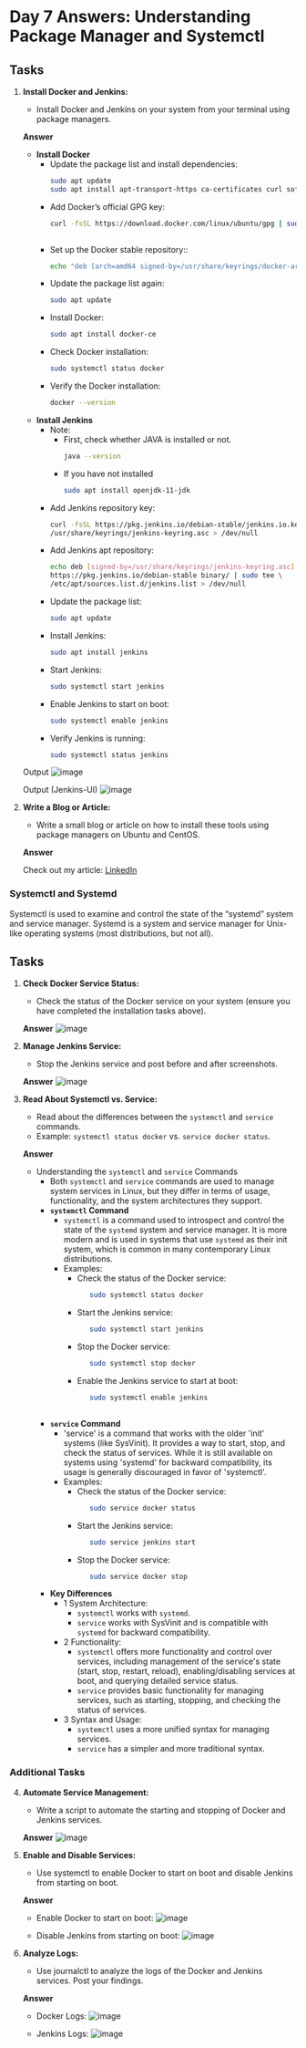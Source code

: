 # Day 7 Answers: Understanding Package Manager and Systemctl

## Tasks

1. **Install Docker and Jenkins:**
   - Install Docker and Jenkins on your system from your terminal using package managers.

   **Answer**
     - **Install Docker**
       - Update the package list and install dependencies:
         ```bash
         sudo apt update
         sudo apt install apt-transport-https ca-certificates curl software-properties-common 
       - Add Docker’s official GPG key:
         ```bash
         curl -fsSL https://download.docker.com/linux/ubuntu/gpg | sudo gpg --dearmor -o /usr/share/keyrings/docker-archive-keyring.gpg
        
       - Set up the Docker stable repository::
         ```bash
         echo "deb [arch=amd64 signed-by=/usr/share/keyrings/docker-archive-keyring.gpg] https://download.docker.com/linux/ubuntu $(lsb_release -cs) stable" | sudo tee /etc/apt/sources.list.d/docker.list > /dev/null

       - Update the package list again:
         ```bash
         sudo apt update
       - Install Docker:
         ```bash
         sudo apt install docker-ce
       - Check Docker installation:
         ```bash
         sudo systemctl status docker
       - Verify the Docker installation:
         ```bash
         docker --version

     - **Install Jenkins**
       - Note:
         - First, check whether JAVA is installed or not.
           ```bash
           java --version
         - If you have not installed
           ```bash
           sudo apt install openjdk-11-jdk
       - Add Jenkins repository key:
         ```bash
         curl -fsSL https://pkg.jenkins.io/debian-stable/jenkins.io.key | sudo tee \
         /usr/share/keyrings/jenkins-keyring.asc > /dev/null

       - Add Jenkins apt repository:
         ```bash
         echo deb [signed-by=/usr/share/keyrings/jenkins-keyring.asc] \
         https://pkg.jenkins.io/debian-stable binary/ | sudo tee \
         /etc/apt/sources.list.d/jenkins.list > /dev/null

       - Update the package list:
         ```bash
         sudo apt update
       - Install Jenkins:
         ```bash
         sudo apt install jenkins
       - Start Jenkins:
         ```bash
         sudo systemctl start jenkins
       - Enable Jenkins to start on boot:
         ```bash
         sudo systemctl enable jenkins
       - Verify Jenkins is running:
         ```bash
         sudo systemctl status jenkins

   Output
   ![image](https://github.com/Bhavin213/90DaysOfDevOps/blob/master/2024/day07/image/task1.png)

   Output (Jenkins-UI)
   ![image](https://github.com/Bhavin213/90DaysOfDevOps/blob/master/2024/day07/image/task1-2.png)

2. **Write a Blog or Article:**
   - Write a small blog or article on how to install these tools using package managers on Ubuntu and CentOS.

   **Answer**

   Check out my article: [LinkedIn](https://www.linkedin.com/posts/sdadu2206_day-7-task-package-manager-systemctl-activity-7250573240853520384-liuT?utm_source=share&utm_medium=member_desktop)

### Systemctl and Systemd

Systemctl is used to examine and control the state of the “systemd” system and service manager. Systemd is a system and service manager for Unix-like operating systems (most distributions, but not all).

## Tasks

1. **Check Docker Service Status:**
   - Check the status of the Docker service on your system (ensure you have completed the installation tasks above).

   **Answer**
   ![image](https://github.com/Bhavin213/90DaysOfDevOps/blob/master/2024/day07/image/task5.png)

2. **Manage Jenkins Service:**
   - Stop the Jenkins service and post before and after screenshots.

   **Answer**
   ![image](https://github.com/Bhavin213/90DaysOfDevOps/blob/master/2024/day07/image/taskj2.png)

3. **Read About Systemctl vs. Service:**
   - Read about the differences between the `systemctl` and `service` commands.
   - Example: `systemctl status docker` vs. `service docker status`.

   **Answer**
    - Understanding the `systemctl` and `service` Commands
      - Both `systemctl` and `service` commands are used to manage system services in Linux, but they differ in terms of usage, functionality, and the system architectures they support.
      - **`systemctl` Command**
        - `systemctl` is a command used to introspect and control the state of the `systemd` system and service manager. It is more modern and is used in systems that use `systemd` as their init system, which is common in many contemporary Linux distributions.
        - Examples:
          - Check the status of the Docker service:
            ```bash
               sudo systemctl status docker    
          - Start the Jenkins service:
            ```bash
               sudo systemctl start jenkins 
          - Stop the Docker service:
            ```bash
               sudo systemctl stop docker
          - Enable the Jenkins service to start at boot:
            ```bash
               sudo systemctl enable jenkins
             
      - **`service` Command**
        - 'service' is a command that works with the older 'init' systems (like SysVinit). It provides a way to start, stop, and check the status of services. While it is still available on systems using 'systemd' for backward compatibility, its usage is generally discouraged in favor of 'systemctl'.
        - Examples:
          - Check the status of the Docker service:
            ```bash
               sudo service docker status    
          - Start the Jenkins service:
            ```bash
               sudo service jenkins start
          - Stop the Docker service:
            ```bash
               sudo service docker stop

      - **Key Differences**
        - 1 System Architecture:
          - `systemctl` works with `systemd`.
          - `service` works with SysVinit and is compatible with `systemd` for backward compatibility.    
        - 2 Functionality:
          - `systemctl` offers more functionality and control over services, including management of the service's state (start, stop, restart, reload), enabling/disabling services at boot, and querying detailed service status.
          - `service` provides basic functionality for managing services, such as starting, stopping, and checking the status of services.
        - 3 Syntax and Usage:
          - `systemctl` uses a more unified syntax for managing services.
          - `service` has a simpler and more traditional syntax.

### Additional Tasks

4. **Automate Service Management:**
   - Write a script to automate the starting and stopping of Docker and Jenkins services.

   **Answer**
   ![image](https://github.com/Bhavin213/90DaysOfDevOps/blob/master/2024/day07/image/task4.png)

5. **Enable and Disable Services:**
   - Use systemctl to enable Docker to start on boot and disable Jenkins from starting on boot.

   **Answer**
    - Enable Docker to start on boot:
   ![image](https://github.com/Bhavin213/90DaysOfDevOps/blob/master/2024/day07/image/task5.png)

    - Disable Jenkins from starting on boot:
   ![image](https://github.com/Bhavin213/90DaysOfDevOps/blob/master/2024/day07/image/task5-1.png)

6. **Analyze Logs:**
   - Use journalctl to analyze the logs of the Docker and Jenkins services. Post your findings.

   **Answer**
    - Docker Logs:
   ![image](https://github.com/Bhavin213/90DaysOfDevOps/blob/master/2024/day07/image/task6.png)

    - Jenkins Logs:
   ![image](https://github.com/Bhavin213/90DaysOfDevOps/blob/master/2024/day07/image/task6-1.png)
